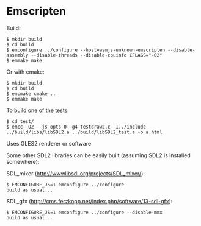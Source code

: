 Emscripten
================================================================================

Build:

    $ mkdir build
    $ cd build
    $ emconfigure ../configure --host=asmjs-unknown-emscripten --disable-assembly --disable-threads --disable-cpuinfo CFLAGS="-O2"
    $ emmake make

Or with cmake:

    $ mkdir build
    $ cd build
    $ emcmake cmake ..
    $ emmake make

To build one of the tests:

    $ cd test/
    $ emcc -O2 --js-opts 0 -g4 testdraw2.c -I../include ../build/libs/libSDL2.a ../build/libSDL2_test.a -o a.html

Uses GLES2 renderer or software

Some other SDL2 libraries can be easily built (assuming SDL2 is installed somewhere):

SDL_mixer (http://wwwlibsdl.org/projects/SDL_mixer/):

    $ EMCONFIGURE_JS=1 emconfigure ../configure
    build as usual...

SDL_gfx (http://cms.ferzkopp.net/index.php/software/13-sdl-gfx):

    $ EMCONFIGURE_JS=1 emconfigure ../configure --disable-mmx
    build as usual...
